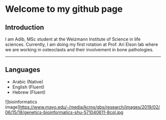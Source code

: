# Welcome to my github page

## Introduction
I am Adib, MSc student at the Weizmann Institute of Science in life sciences.
Currently, I am doing my first rotation at Prof. Ari Elson lab where we are working in osteoclasts and their involvement in bone pathologies.

---

## Languages
- Arabic (Native)
- English (Fluent)
- Hebrew (Fluent)

![bioinformatics image]https://www.mayo.edu/-/media/kcms/gbs/research/images/2019/02/06/15/18/genetics-bioinformatics-shu-571040611-8col.jpg
